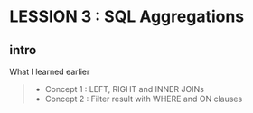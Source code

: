 # LESSION 3 : SQL Aggregations

## intro

What I learned earlier

> * Concept 1 : LEFT, RIGHT and INNER JOINs
> * Concept 2 : Filter result with WHERE and ON clauses
